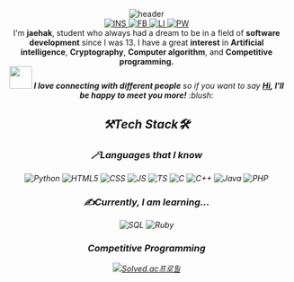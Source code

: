 <p align=center>
    <img src="https://capsule-render.vercel.app/api?type=waving&amp;color=timeGradient&amp;height=230&amp;text=%F0%9F%91%8BHI%20THERE&amp;fontColor=24292D&amp;fontSize=50&amp;desc=welcome%20to%20Jaehak's%20profile&amp;animation=twinkling&amp;fontAlign=45&amp;fontAlignY=40&amp;descSize=17&amp;descAlign=49&amp;descAlignY=51" alt="header">
    </br>
    <a href="https://www.instagram.com/ha.__.gi/"> 
        <img src="https://img.shields.io/badge/Instagram-E4405F?style=for-the-badge&logo=instagram&logoColor=white" alt="INS">
    </a> 
    <a href="https://www.facebook.com/hagi0929/">
        <img src="https://img.shields.io/badge/Facebook-1877F2?style=for-the-badge&logo=facebook&logoColor=white" alt="FB">
    </a>
    <a href="https://www.youtube.com/watch?v=q6EoRBvdVPQ">
        <img src="https://img.shields.io/badge/LinkedIn-0077B5?style=for-the-badge&logo=linkedin&logoColor=white" alt="LI">
    </a>
    <a href="https://hagi0929.github.io/website/">
        <img src="https://img.shields.io/badge/personal website-000000?style=for-the-badge&logo=About.me&logoColor=white" alt="PW">
    </a>
    </br>
        I'm <b>jaehak</b>, student who always had a dream to be in a field of <b>software development</b> since I was 13. I have a great <b>interest</b> in <b>Artificial intelligence</b>, <b>Cryptography</b>, <b>Computer algorithm</b>, and <b>Competitive programming.</b> </br>
<em><img src="https://media.giphy.com/media/LnQjpWaON8nhr21vNW/giphy.gif" width="40"> <b>I love connecting with different people</b> so if you want to say <b><a href="https://discord.com/users/398801194669178881">Hi</a>, I'll be happy to meet you more!</b> :blush:<em>
    </br>
</p>

<h2 align=center>⚒️Tech Stack🛠️</h2>
<h3 align=center>🪄Languages that I know</h3>
<p align=center>
    <img src="https://img.shields.io/badge/Python-3776AB?style=for-the-badge&logo=python&logoColor=white" alt="Python">
    <img src="https://img.shields.io/badge/HTML5-E34F26?style=for-the-badge&logo=html5&logoColor=white" alt="HTML5">
    <img src="https://img.shields.io/badge/CSS3-1572B6?style=for-the-badge&logo=css3&logoColor=white" alt="CSS">
    <img src="https://img.shields.io/badge/JavaScript-F7DF1E?style=for-the-badge&logo=javascript&logoColor=black" alt="JS">
    <img src="https://img.shields.io/badge/TypeScript-007ACC?style=for-the-badge&logo=typescript&logoColor=white" alt="TS">
    <img src="https://img.shields.io/badge/C-00599C?style=for-the-badge&logo=c&logoColor=white" alt="C">
    <img src="https://img.shields.io/badge/C%2B%2B-00599C?style=for-the-badge&logo=c%2B%2B&logoColor=white" alt="C++">
    <img src="https://img.shields.io/badge/Java-ED8B00?style=for-the-badge&logo=java&logoColor=white" alt="Java">
    <img src="https://img.shields.io/badge/PHP-777BB4?style=for-the-badge&logo=php&logoColor=white" alt="PHP">
</p>
<h3 align=center>✍️Currently, I am learning...</h3>
<p align=center>
    <img src="https://img.shields.io/badge/MySQL-00000F?style=for-the-badge&logo=mysql&logoColor=white" alt="SQL">
    <img src="https://img.shields.io/badge/Ruby-CC342D?style=for-the-badge&logo=ruby&logoColor=white" alt="Ruby">
</p>
<h3 align=center>Competitive Programming</h3>
<p align=center>
    <a href="https://solved.ac/ministove3yo">
        <img src="http://mazassumnida.wtf/api/v2/generate_badge?boj=ministove3yo" alt="Solved.ac프로필">
    </a>
</p>
